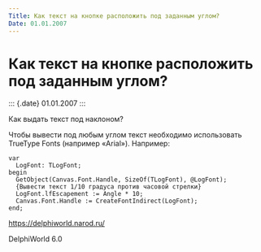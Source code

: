 ```yaml
---
Title: Как текст на кнопке расположить под заданным углом?
Date: 01.01.2007
---
```



Как текст на кнопке расположить под заданным углом?
===================================================

::: {.date}
01.01.2007
:::

Как выдать текст под наклоном?

Чтобы вывести под любым углом текст необходимо использовать TrueType
Fonts (например «Arial»). Например:

    var
      LogFont: TLogFont;
    begin
      GetObject(Canvas.Font.Handle, SizeOf(TLogFont), @LogFont);
      {Вывести текст 1/10 градуса против часовой стрелки}
      LogFont.lfEscapement := Angle * 10;
      Canvas.Font.Handle := CreateFontIndirect(LogFont);
    end;

<https://delphiworld.narod.ru/>

DelphiWorld 6.0
